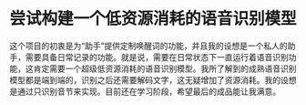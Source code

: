 # 尝试构建一个低资源消耗的语音识别模型

这个项目的初衷是为“助手”提供定制唤醒词的功能，并且我的设想是一个私人的助手，需要具备日常记录的功能。就是说，需要在日常状态下一直运行着语音识别功能，这肯定需要一个超级低资源消耗的语音识别模型。我所了解到的成熟语音识别模型都是端到端的，识别之后还需要解码文字，这无疑增加了资源消耗。我的设想是通过只识别音节来实现。目前还在学习阶段，希望最后的成品能让我满意。